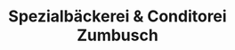 ---
title: "Spezialbäckerei & Conditorei Zumbusch"
url: /stadtlohn/spezialbaeckerei-und-conditorei-zumbusch-muehlenstrasse/
shop: Bäckerei
---